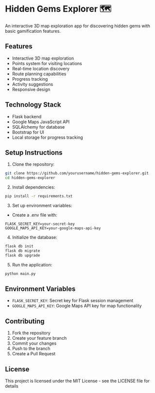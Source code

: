 # Hidden Gems Explorer 🗺️

An interactive 3D map exploration app for discovering hidden gems with basic gamification features.

## Features

- Interactive 3D map exploration
- Points system for visiting locations
- Real-time location discovery
- Route planning capabilities
- Progress tracking
- Activity suggestions
- Responsive design

## Technology Stack

- Flask backend
- Google Maps JavaScript API
- SQLAlchemy for database
- Bootstrap for UI
- Local storage for progress tracking

## Setup Instructions

1. Clone the repository:
```bash
git clone https://github.com/yourusername/hidden-gems-explorer.git
cd hidden-gems-explorer
```

2. Install dependencies:
```bash
pip install -r requirements.txt
```

3. Set up environment variables:
- Create a .env file with:
```
FLASK_SECRET_KEY=your-secret-key
GOOGLE_MAPS_API_KEY=your-google-maps-api-key
```

4. Initialize the database:
```bash
flask db init
flask db migrate
flask db upgrade
```

5. Run the application:
```bash
python main.py
```

## Environment Variables

- `FLASK_SECRET_KEY`: Secret key for Flask session management
- `GOOGLE_MAPS_API_KEY`: Google Maps API key for map functionality

## Contributing

1. Fork the repository
2. Create your feature branch
3. Commit your changes
4. Push to the branch
5. Create a Pull Request

## License

This project is licensed under the MIT License - see the LICENSE file for details
